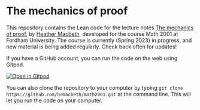 # The mechanics of proof

This repository contains the Lean code for the lecture notes [The mechanics of proof](https://hrmacbeth.github.io/math2001/index.html), by [Heather Macbeth](https://faculty.fordham.edu/hmacbeth1/), developed for the course Math 2001 at Fordham University.  The course is currently (Spring 2023) in progress, and new material is being added regularly. Check back often for updates!

If you have a GitHub account, you can run the code on the web using Gitpod.

[![Open in Gitpod](https://gitpod.io/button/open-in-gitpod.svg)](https://gitpod.io/#https://github.com/hrmacbeth/math2001)

You can also clone the repository to your computer by typing `git clone https://github.com/hrmacbeth/math2001.git` at the command line.  This will let you run the code on your computer.